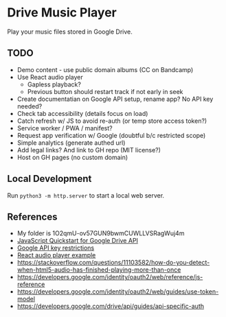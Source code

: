 
# Drive Music Player

Play your music files stored in Google Drive.

## TODO

- Demo content - use public domain albums (CC on Bandcamp)
- Use React audio player
    - Gapless playback?
    - Previous button should restart track if not early in seek
- Create documentatian on Google API setup, rename app? No API key needed?
- Check tab accessibility (details focus on load)
- Catch refresh w/ JS to avoid re-auth (or temp store access token?)
- Service worker / PWA / manifest?
- Request app verification w/ Google (doubtful b/c restricted scope)
- Simple analytics (generate authed url)
- Add legal links? And link to GH repo (MIT license?)
- Host on GH pages (no custom domain)

## Local Development

Run `python3 -m http.server` to start a local web server. 

## References

- My folder is 1O2qmU-ov57GUN9bwmCUWLLVSRagWuj4m
- [JavaScript Quickstart for Google Drive API](https://developers.google.com/drive/api/quickstart/js)
- [Google API key restrictions](https://cloud.google.com/docs/authentication/api-keys#api_key_restrictions)
- [React audio player example](https://codesandbox.io/s/react-w877cp)
- https://stackoverflow.com/questions/11103582/how-do-you-detect-when-html5-audio-has-finished-playing-more-than-once
- https://developers.google.com/identity/oauth2/web/reference/js-reference
- https://developers.google.com/identity/oauth2/web/guides/use-token-model
- https://developers.google.com/drive/api/guides/api-specific-auth
